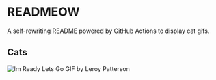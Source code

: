 # READMEOW

A self-rewriting README powered by GitHub Actions to display cat gifs.

## Cats

![Im Ready Lets Go GIF by Leroy Patterson](https://media3.giphy.com/media/CjmvTCZf2U3p09Cn0h/200.gif?cid=9acd02dagvnebnhcovgdfuu5773f1vd93xaw5b18i2cfhxoc&ep=v1_gifs_search&rid=200.gif&ct=g)
